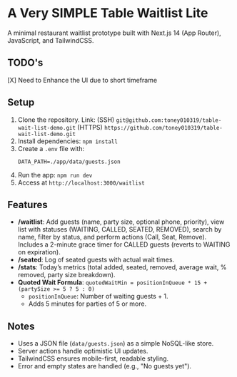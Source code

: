 # A Very SIMPLE Table Waitlist Lite

A minimal restaurant waitlist prototype built with Next.js 14 (App Router), JavaScript, and TailwindCSS.

## TODO's

[X] Need to Enhance the UI due to short timeframe

## Setup

1. Clone the repository.
   Link:
   (SSH) `git@github.com:toney010319/table-wait-list-demo.git`
   (HTTPS) `https://github.com/toney010319/table-wait-list-demo.git`
2. Install dependencies: `npm install`
3. Create a `.env` file with:
   ```
   DATA_PATH=./app/data/guests.json
   ```
4. Run the app: `npm run dev`
5. Access at `http://localhost:3000/waitlist`

## Features

- **/waitlist**: Add guests (name, party size, optional phone, priority), view list with statuses (WAITING, CALLED, SEATED, REMOVED), search by name, filter by status, and perform actions (Call, Seat, Remove). Includes a 2-minute grace timer for CALLED guests (reverts to WAITING on expiration).
- **/seated**: Log of seated guests with actual wait times.
- **/stats**: Today’s metrics (total added, seated, removed, average wait, % removed, party size breakdown).
- **Quoted Wait Formula**: `quotedWaitMin = positionInQueue * 15 + (partySize >= 5 ? 5 : 0)`
  - `positionInQueue`: Number of waiting guests + 1.
  - Adds 5 minutes for parties of 5 or more.

## Notes

- Uses a JSON file (`data/guests.json`) as a simple NoSQL-like store.
- Server actions handle optimistic UI updates.
- TailwindCSS ensures mobile-first, readable styling.
- Error and empty states are handled (e.g., "No guests yet").
